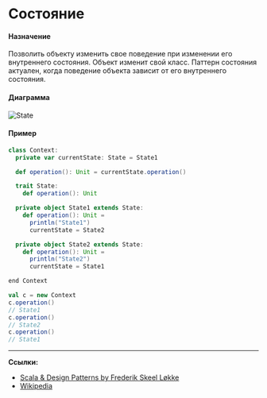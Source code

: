 # Состояние

#### Назначение

Позволить объекту изменить свое поведение при изменении его внутреннего состояния. Объект изменит свой класс. 
Паттерн состояния актуален, когда поведение объекта зависит от его внутреннего состояния.

#### Диаграмма

![State](https://upload.wikimedia.org/wikipedia/commons/thumb/e/e8/State_Design_Pattern_UML_Class_Diagram.svg/475px-State_Design_Pattern_UML_Class_Diagram.svg.png)

#### Пример

```scala
class Context:
  private var currentState: State = State1

  def operation(): Unit = currentState.operation()

  trait State:
    def operation(): Unit

  private object State1 extends State:
    def operation(): Unit =
      println("State1")
      currentState = State2

  private object State2 extends State:
    def operation(): Unit =
      println("State2")
      currentState = State1

end Context
```

```scala
val c = new Context
c.operation()
// State1
c.operation()
// State2
c.operation()
// State1
```


---

**Ссылки:**

- [Scala & Design Patterns by Frederik Skeel Løkke](https://www.scala-lang.org/old/sites/default/files/FrederikThesis.pdf)
- [Wikipedia](https://ru.wikipedia.org/wiki/%D0%A1%D0%BE%D1%81%D1%82%D0%BE%D1%8F%D0%BD%D0%B8%D0%B5_(%D1%88%D0%B0%D0%B1%D0%BB%D0%BE%D0%BD_%D0%BF%D1%80%D0%BE%D0%B5%D0%BA%D1%82%D0%B8%D1%80%D0%BE%D0%B2%D0%B0%D0%BD%D0%B8%D1%8F))
